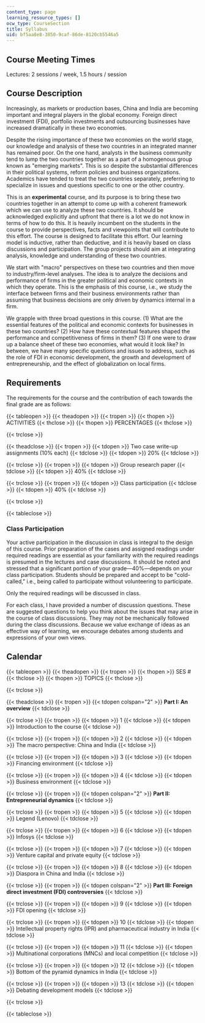 ```yaml
---
content_type: page
learning_resource_types: []
ocw_type: CourseSection
title: Syllabus
uid: bf5aa8e8-3850-9caf-86de-8120cb5546a5
---
```


Course Meeting Times
--------------------

Lectures: 2 sessions / week, 1.5 hours / session

Course Description
------------------

Increasingly, as markets or production bases, China and India are becoming important and integral players in the global economy. Foreign direct investment (FDI), portfolio investments and outsourcing businesses have increased dramatically in these two economies.

Despite the rising importance of these two economies on the world stage, our knowledge and analysis of these two countries in an integrated manner has remained poor. On the one hand, analysts in the business community tend to lump the two countries together as a part of a homogenous group known as "emerging markets". This is so despite the substantial differences in their political systems, reform policies and business organizations. Academics have tended to treat the two countries separately, preferring to specialize in issues and questions specific to one or the other country.

This is an **experimental** course, and its purpose is to bring these two countries together in an attempt to come up with a coherent framework which we can use to analyze these two countries. It should be acknowledged explicitly and upfront that there is a lot we do not know in terms of how to do this. It is heavily incumbent on the students in the course to provide perspectives, facts and viewpoints that will contribute to this effort. The course is designed to facilitate this effort. Our learning model is inductive, rather than deductive, and it is heavily based on class discussions and participation. The group projects should aim at integrating analysis, knowledge and understanding of these two countries.

We start with "macro" perspectives on these two countries and then move to industry/firm-level analyses. The idea is to analyze the decisions and performance of firms in the greater political and economic contexts in which they operate. This is the emphasis of this course, i.e., we study the interface between firms and their business environments rather than assuming that business decisions are only driven by dynamics internal in a firm.

We grapple with three broad questions in this course. (1) What are the essential features of the political and economic contexts for businesses in these two countries? (2) How have these contextual features shaped the performance and competitiveness of firms in them? (3) If one were to draw up a balance sheet of these two economies, what would it look like? In between, we have many specific questions and issues to address, such as the role of FDI in economic development, the growth and development of entrepreneurship, and the effect of globalization on local firms.

Requirements
------------

The requirements for the course and the contribution of each towards the final grade are as follows:

{{< tableopen >}}
{{< theadopen >}}
{{< tropen >}}
{{< thopen >}}
ACTIVITIES
{{< thclose >}}
{{< thopen >}}
PERCENTAGES
{{< thclose >}}

{{< trclose >}}

{{< theadclose >}}
{{< tropen >}}
{{< tdopen >}}
Two case write-up assignments (10% each)
{{< tdclose >}}
{{< tdopen >}}
20%
{{< tdclose >}}

{{< trclose >}}
{{< tropen >}}
{{< tdopen >}}
Group research paper
{{< tdclose >}}
{{< tdopen >}}
40%
{{< tdclose >}}

{{< trclose >}}
{{< tropen >}}
{{< tdopen >}}
Class participation
{{< tdclose >}}
{{< tdopen >}}
40%
{{< tdclose >}}

{{< trclose >}}

{{< tableclose >}}

### Class Participation

Your active participation in the discussion in class is integral to the design of this course. Prior preparation of the cases and assigned readings under required readings are essential as your familiarity with the required readings is presumed in the lectures and case discussions. It should be noted and stressed that a significant portion of your grade—40%—depends on your class participation. Students should be prepared and accept to be "cold-called," i.e., being called to participate without volunteering to participate.

Only the required readings will be discussed in class.

For each class, I have provided a number of discussion questions. These are suggested questions to help you think about the issues that may arise in the course of class discussions. They may not be mechanically followed during the class discussions. Because we value exchange of ideas as an effective way of learning, we encourage debates among students and expressions of your own views.

Calendar
--------

{{< tableopen >}}
{{< theadopen >}}
{{< tropen >}}
{{< thopen >}}
SES #
{{< thclose >}}
{{< thopen >}}
TOPICS
{{< thclose >}}

{{< trclose >}}

{{< theadclose >}}
{{< tropen >}}
{{< tdopen colspan="2" >}}
**Part I: An overview**
{{< tdclose >}}

{{< trclose >}}
{{< tropen >}}
{{< tdopen >}}
1
{{< tdclose >}}
{{< tdopen >}}
Introduction to the course
{{< tdclose >}}

{{< trclose >}}
{{< tropen >}}
{{< tdopen >}}
2
{{< tdclose >}}
{{< tdopen >}}
The macro perspective: China and India
{{< tdclose >}}

{{< trclose >}}
{{< tropen >}}
{{< tdopen >}}
3
{{< tdclose >}}
{{< tdopen >}}
Financing environment
{{< tdclose >}}

{{< trclose >}}
{{< tropen >}}
{{< tdopen >}}
4
{{< tdclose >}}
{{< tdopen >}}
Business environment
{{< tdclose >}}

{{< trclose >}}
{{< tropen >}}
{{< tdopen colspan="2" >}}
**Part II: Entrepreneurial dynamics**
{{< tdclose >}}

{{< trclose >}}
{{< tropen >}}
{{< tdopen >}}
5
{{< tdclose >}}
{{< tdopen >}}
Legend (Lenovo)
{{< tdclose >}}

{{< trclose >}}
{{< tropen >}}
{{< tdopen >}}
6
{{< tdclose >}}
{{< tdopen >}}
Infosys
{{< tdclose >}}

{{< trclose >}}
{{< tropen >}}
{{< tdopen >}}
7
{{< tdclose >}}
{{< tdopen >}}
Venture capital and private equity
{{< tdclose >}}

{{< trclose >}}
{{< tropen >}}
{{< tdopen >}}
8
{{< tdclose >}}
{{< tdopen >}}
Diaspora in China and India
{{< tdclose >}}

{{< trclose >}}
{{< tropen >}}
{{< tdopen colspan="2" >}}
**Part III: Foreign direct investment (FDI) controversies**
{{< tdclose >}}

{{< trclose >}}
{{< tropen >}}
{{< tdopen >}}
9
{{< tdclose >}}
{{< tdopen >}}
FDI opening
{{< tdclose >}}

{{< trclose >}}
{{< tropen >}}
{{< tdopen >}}
10
{{< tdclose >}}
{{< tdopen >}}
Intellectual property rights (IPR) and pharmaceutical industry in India
{{< tdclose >}}

{{< trclose >}}
{{< tropen >}}
{{< tdopen >}}
11
{{< tdclose >}}
{{< tdopen >}}
Multinational corporations (MNCs) and local competition
{{< tdclose >}}

{{< trclose >}}
{{< tropen >}}
{{< tdopen >}}
12
{{< tdclose >}}
{{< tdopen >}}
Bottom of the pyramid dynamics in India
{{< tdclose >}}

{{< trclose >}}
{{< tropen >}}
{{< tdopen >}}
13
{{< tdclose >}}
{{< tdopen >}}
Debating development models
{{< tdclose >}}

{{< trclose >}}

{{< tableclose >}}